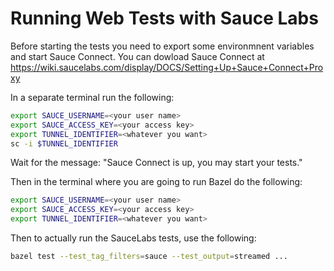 # Running Web Tests with Sauce Labs

Before starting the tests you need to export some environmnent variables and start Sauce Connect. You can dowload Sauce Connect at https://wiki.saucelabs.com/display/DOCS/Setting+Up+Sauce+Connect+Proxy

In a separate terminal run the following:
```sh
export SAUCE_USERNAME=<your user name>
export SAUCE_ACCESS_KEY=<your access key>
export TUNNEL_IDENTIFIER=<whatever you want>
sc -i $TUNNEL_IDENTIFIER
```

Wait for the message: "Sauce Connect is up, you may start your tests."

Then in the terminal where you are going to run Bazel do the following:

```sh
export SAUCE_USERNAME=<your user name>
export SAUCE_ACCESS_KEY=<your access key>
export TUNNEL_IDENTIFIER=<whatever you want>
```

Then to actually run the SauceLabs tests, use the following:
```sh
bazel test --test_tag_filters=sauce --test_output=streamed ...
```
